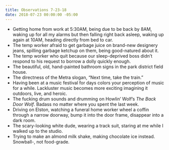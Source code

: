 ```yaml
---
title: Observations 7-23-18
date: 2018-07-23 00:00:00 -05:00
---
```


- Getting home from work at 5:30AM, being due to be back by 8AM, waking up for all my alarms but then falling right back asleep, waking up again at 10AM, heading directly from bed to car.
- The temp worker afraid to get garbage juice on brand-new designery jeans, spilling garbage ketchup on them, being good-natured about it.
- The temp worker who quit because our sleep-deprived boss didn’t respond to his request to borrow a dolly quickly enough.
- The beautiful, old, hand-painted bathroom signs in the park district field house.
- The directness of the Metra slogan, “Next time, take the train.”
- Having been at a music festival for days colors your perception of music for a while. Lackluster music becomes more exciting imagining it outdoors, live, and heroic.
- The fucking drum sounds and drumming on Howlin’ Wolf’s *The Back Door Wolf*. Badass no matter where you spent the last week.
- Driving on Elston, watching a funeral home worker wheel a coffin through a narrow doorway, bump it into the door frame, disappear into a dark room.
- The scary-looking white dude, wearing a track suit, staring at me while I walked up to the studio.
- Trying to make an almond milk shake, making chocolate ice instead. Snowball-, not food-grade.

